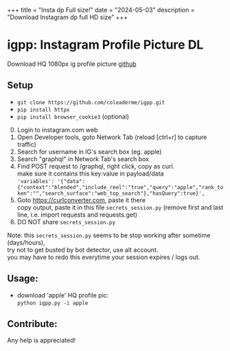 +++
title = "Insta dp Full size!"
date = "2024-05-03"
description = "Download Instagram dp full HD size"
+++

# igpp: Instagram Profile Picture DL  
Download HQ 1080px ig profile picture [github](https://github.com/coleaderme/igpp)  

## Setup  

- `git clone https://github.com/coleaderme/igpp.git`  
- `pip install httpx`  
- `pip install browser_cookie3` (optional)  

0. Login to instagram.com web  
1. Open Developer tools, goto Network Tab (reload [ctrl+r] to capture traffic)  
2. Search for username in IG's search box (eg. apple)   
3. Search "graphql" in Network Tab's search box  
4. Find POST request to /graphql, right click, copy as curl.  
make sure it contains this key:value in payload/data  
`'variables': '{"data":{"context":"blended","include_reel":"true","query":"apple","rank_token":"","search_surface":"web_top_search"},"hasQuery":true}',`   
5. Goto https://curlconverter.com, paste it there   
copy output, paste it in this file `secrets_session.py` (remove first and last line, i.e. import requests and requests.get)  
6. DO NOT share `secrets_session.py`   

Note: this `secrets_session.py` seems to be stop working after sometime (days/hours),  
  try not to get busted by bot detector, use alt account.  
  you may have to redo this everytime your session expires / logs out.  


## Usage:  
- download 'apple' HQ profile pic:  
  `python igpp.py -i apple`  


## Contribute:  
  Any help is appreciated!

